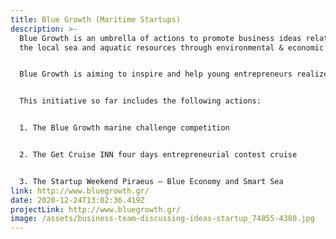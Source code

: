 ```yaml
---
title: Blue Growth (Maritime Startups)
description: >-
  Blue Growth is an umbrella of actions to promote business ideas relating to
  the local sea and aquatic resources through environmental & economic approach


  Blue Growth is aiming to inspire and help young entrepreneurs realize the innovative concepts relating to marine and freshwater resources. Creative disruption in the maritime sector can introduce promising business opportunities, create new jobs, and transform traditional processes into more productive and sustainable activities.


  This initiative so far includes the following actions:


  1. The Blue Growth marine challenge competition


  2. The Get Cruise INN four days entrepreneurial contest cruise


  3. The Startup Weekend Piraeus – Blue Economy and Smart Sea
link: http://www.bluegrowth.gr/
date: 2020-12-24T13:02:36.419Z
projectLink: http://www.bluegrowth.gr/
image: /assets/business-team-discussing-ideas-startup_74855-4380.jpg
---
```

